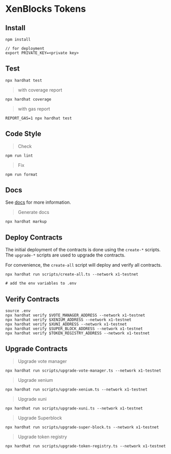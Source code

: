 # XenBlocks Tokens

## Install

```shell
npm install

// for deployment
export PRIVATE_KEY=<private key>
```

## Test

```shell
npx hardhat test
```

> with coverage report

```shell
npx hardhat coverage
```

> with gas report

```shell
REPORT_GAS=1 npx hardhat test
```

## Code Style

> Check

```shell
npm run lint
```

> Fix

```shell
npm run format
```

## Docs

See [docs](./docs) for more information.

> Generate docs

```shell
npx hardhat markup
```

## Deploy Contracts

The initial deployment of the contracts is done using the `create-*` scripts. The `upgrade-*` scripts are used to upgrade the contracts.

For convenience, the `create-all` script will deploy and verify all contracts.

```shell
npx hardhat run scripts/create-all.ts --network x1-testnet

# add the env variables to .env
```

## Verify Contracts

```shell
source .env
npx hardhat verify $VOTE_MANAGER_ADDRESS --network x1-testnet
npx hardhat verify $XENIUM_ADDRESS --network x1-testnet
npx hardhat verify $XUNI_ADDRESS --network x1-testnet
npx hardhat verify $SUPER_BLOCK_ADDRESS --network x1-testnet
npx hardhat verify $TOKEN_REGISTRY_ADDRESS --network x1-testnet
```

## Upgrade Contracts

> Upgrade vote manager

```shell
npx hardhat run scripts/upgrade-vote-manager.ts --network x1-testnet
```

> Upgrade xenium

```shell
npx hardhat run scripts/upgrade-xenium.ts --network x1-testnet
```

> Upgrade xuni

```shell
npx hardhat run scripts/upgrade-xuni.ts --network x1-testnet
```

> Upgrade Superblock

```shell
npx hardhat run scripts/upgrade-super-block.ts --network x1-testnet
```

> Upgrade token registry

```shell
npx hardhat run scripts/upgrade-token-registry.ts --network x1-testnet
```
